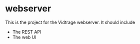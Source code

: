 webserver
=========
This is the project for the Vidtrage webserver.
It should include
- The REST API
- The web UI

